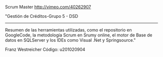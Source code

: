 Scrum Master
http://vimeo.com/40262907

"Gestión de Créditos-Grupo 5 - DSD

---


Resumen de las herramientas utilizadas, como el repositorio en GoogleCode, la metodología Scrum en Srumy online, el motor de Base de datos en SQLServer y los IDEs como Visual .Net y Springsource."

Franz Westreicher
Código: u201020904
